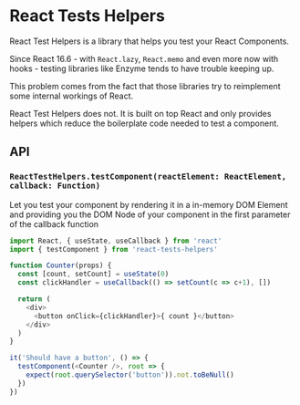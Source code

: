 # React Tests Helpers

React Test Helpers is a library that helps you test your React Components.

Since React 16.6 - with `React.lazy`, `React.memo` and even more now with hooks - testing libraries like Enzyme tends to have trouble keeping up.

This problem comes from the fact that those libraries try to reimplement some internal workings of React.

React Test Helpers does not. It is built on top React and only provides helpers which reduce the boilerplate code needed to test a component.


## API

### `ReactTestHelpers.testComponent(reactElement: ReactElement, callback: Function)`

Let you test your component by rendering it in a in-memory DOM Element and providing you the DOM Node of your component in the first parameter of the callback function

```javascript
import React, { useState, useCallback } from 'react'
import { testComponent } from 'react-tests-helpers'

function Counter(props) {
  const [count, setCount] = useState(0)
  const clickHandler = useCallback(() => setCount(c => c+1), [])

  return (
    <div>
      <button onClick={clickHandler}>{ count }</button>
    </div>
  )
}

it('Should have a button', () => {
  testComponent(<Counter />, root => {
    expect(root.querySelector('button')).not.toBeNull()
  })
})
```
